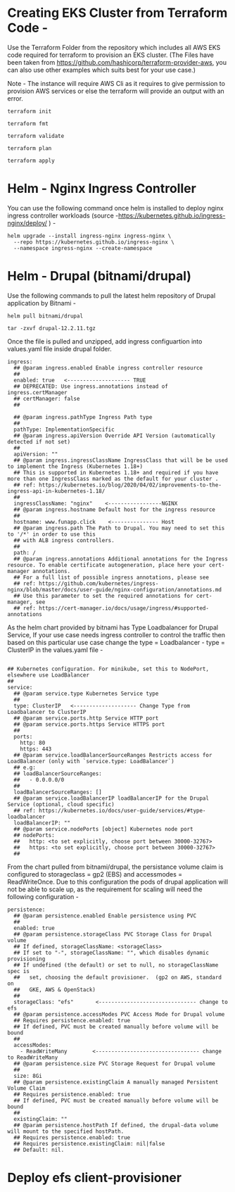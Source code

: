 # Creating EKS Cluster from Terraform Code - 

Use the Terraform Folder from the repository which includes all AWS EKS code required for terraform to provision an EKS cluster. (The Files have been taken from https://github.com/hashicorp/terraform-provider-aws, you can also use other examples which suits best for your use case.)
</br > 

Note - The instance will require AWS Cli as it requires to give permission to provision AWS services or else the terraform will provide an output with an error. 

```
terraform init

terraform fmt

terraform validate

terraform plan

terraform apply 

```

# Helm - Nginx Ingress Controller 

You can use the following command once helm is installed to deploy nginx ingress controller workloads (source -https://kubernetes.github.io/ingress-nginx/deploy/ ) -

```
helm upgrade --install ingress-nginx ingress-nginx \
  --repo https://kubernetes.github.io/ingress-nginx \
  --namespace ingress-nginx --create-namespace

```
# Helm - Drupal   (bitnami/drupal)

Use the following commands to pull the latest helm repository of Drupal application by Bitnami - 

```
helm pull bitnami/drupal

tar -zxvf drupal-12.2.11.tgz
``` 
</b > 

Once the file is pulled and unzipped, add ingress configuartion into values.yaml file inside drupal folder. 

```
ingress:
  ## @param ingress.enabled Enable ingress controller resource
  ##
  enabled: true   <-------------------- TRUE
  ## DEPRECATED: Use ingress.annotations instead of ingress.certManager
  ## certManager: false
  ##

  ## @param ingress.pathType Ingress Path type
  ##
  pathType: ImplementationSpecific
  ## @param ingress.apiVersion Override API Version (automatically detected if not set)
  ##
  apiVersion: ""
  ## @param ingress.ingressClassName IngressClass that will be be used to implement the Ingress (Kubernetes 1.18+)
  ## This is supported in Kubernetes 1.18+ and required if you have more than one IngressClass marked as the default for your cluster .
  ## ref: https://kubernetes.io/blog/2020/04/02/improvements-to-the-ingress-api-in-kubernetes-1.18/
  ##
  ingressClassName: "nginx"    <-----------------NGINX
  ## @param ingress.hostname Default host for the ingress resource
  ##
  hostname: www.funapp.click    <--------------- Host
  ## @param ingress.path The Path to Drupal. You may need to set this to '/*' in order to use this
  ## with ALB ingress controllers.
  ##
  path: /
  ## @param ingress.annotations Additional annotations for the Ingress resource. To enable certificate autogeneration, place here your cert-manager annotations.
  ## For a full list of possible ingress annotations, please see
  ## ref: https://github.com/kubernetes/ingress-nginx/blob/master/docs/user-guide/nginx-configuration/annotations.md
  ## Use this parameter to set the required annotations for cert-manager, see
  ## ref: https://cert-manager.io/docs/usage/ingress/#supported-annotations

```

As the helm chart provided by bitnami has Type Loadbalancer for Drupal Service, If your use case needs ingress controller to control the traffic then based on this particular use case change the type = Loadbalancer - type = ClusterIP in the values.yaml file - 

```

## Kubernetes configuration. For minikube, set this to NodePort, elsewhere use LoadBalancer
##
service:
  ## @param service.type Kubernetes Service type
  ##
  type: ClusterIP   <-------------------- Change Type from Loadbalancer to ClusterIP
  ## @param service.ports.http Service HTTP port
  ## @param service.ports.https Service HTTPS port
  ##
  ports:
    http: 80
    https: 443
  ## @param service.loadBalancerSourceRanges Restricts access for LoadBalancer (only with `service.type: LoadBalancer`)
  ## e.g:
  ## loadBalancerSourceRanges:
  ##   - 0.0.0.0/0
  ##
  loadBalancerSourceRanges: []
  ## @param service.loadBalancerIP loadBalancerIP for the Drupal Service (optional, cloud specific)
  ## ref: https://kubernetes.io/docs/user-guide/services/#type-loadbalancer
  loadBalancerIP: ""
  ## @param service.nodePorts [object] Kubernetes node port
  ## nodePorts:
  ##   http: <to set explicitly, choose port between 30000-32767>
  ##   https: <to set explicitly, choose port between 30000-32767>
  ##

```

From the chart pulled from bitnami/drupal, the persistance volume claim is configured to storageclass = gp2 (EBS) and accessmodes = ReadWriteOnce. Due to this configuration the pods of drupal application will not be able to scale up, as the requirement for scaling will need the following configuration - 

```
persistence:
  ## @param persistence.enabled Enable persistence using PVC
  ##
  enabled: true   
  ## @param persistence.storageClass PVC Storage Class for Drupal volume
  ## If defined, storageClassName: <storageClass>
  ## If set to "-", storageClassName: "", which disables dynamic provisioning
  ## If undefined (the default) or set to null, no storageClassName spec is
  ##   set, choosing the default provisioner.  (gp2 on AWS, standard on
  ##   GKE, AWS & OpenStack)
  ##
  storageClass: "efs"       <------------------------------- change to efs
  ## @param persistence.accessModes PVC Access Mode for Drupal volume
  ## Requires persistence.enabled: true
  ## If defined, PVC must be created manually before volume will be bound
  ##
  accessModes:
    - ReadWriteMany        <--------------------------------- change to ReadWriteMany
  ## @param persistence.size PVC Storage Request for Drupal volume
  ##
  size: 8Gi
  ## @param persistence.existingClaim A manually managed Persistent Volume Claim
  ## Requires persistence.enabled: true
  ## If defined, PVC must be created manually before volume will be bound
  ##
  existingClaim: ""
  ## @param persistence.hostPath If defined, the drupal-data volume will mount to the specified hostPath.
  ## Requires persistence.enabled: true
  ## Requires persistence.existingClaim: nil|false
  ## Default: nil.
```

# Deploy efs client-provisioner 






